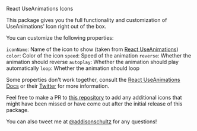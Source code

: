 React UseAnimations Icons

This package gives you the full functionality and customization of UseAnimations' Icon right out of the box.

You can customize the following properties:

`iconName`: Name of the icon to show (taken from [React UseAnimations](https://react.useanimations.com/))
`color`: Color of the icon
`speed`: Speed of the animation
`reverse`: Whether the animation should reverse
`autoplay`: Whether the animation should play automatically
`loop`: Whether the animation should loop

Some properties don't work together, consult the [React UseAnimations Docs](https://react.useanimations.com/) or their [Twitter](https://twitter.com/useAnimations) for more information.

Feel free to make a PR to [this repository](https://github.com/addisonschultz/UseAnimations) to add any additional icons that might have been missed or have come out after the initial release of this package.

You can also tweet me at [@addisonschultz](https://twitter.com/AddisonSchultz) for any questions!
